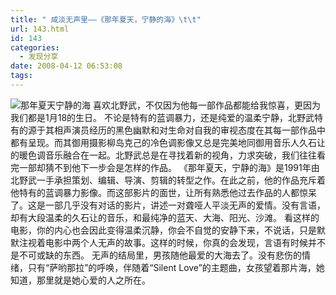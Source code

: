 ```yaml
---
title: " 咸淡无声里——《那年夏天，宁静的海》\t\t"
url: 143.html
id: 143
categories:
  - 发现分享
date: 2008-04-12 06:53:08
tags:
---
```


![那年夏天宁静的海](../../../images/2008/04/nnxt2.jpg) 喜欢北野武，不仅因为他每一部作品都能给我惊喜，更因为我们都是1月18的生日。 不论是特有的蓝调暴力，还是纯爱的温柔宁静，北野武特有的源于其相声演员经历的黑色幽默和对生命对自我的审视态度在其每一部作品中都有呈现。而其御用摄影柳岛克己的冷色调影像又总是完美地同御用音乐人久石让的暖色调音乐融合在一起。北野武总是在寻找着新的视角，力求突破，我们往往看完一部却猜不到他下一步会是怎样的作品。 《那年夏天，宁静的海》是1991年由北野武一手承担策划、编辑、导演、剪辑的转型之作。在此之前，他的作品充斥着他特有的蓝调暴力影像。而这部影片的面世，让所有熟悉他过去作品的人都惊呆了。这是一部几乎没有对话的影片，讲述一对聋哑人平淡无声的爱情。没有言语，却有大段温柔的久石让的音乐，和最纯净的蓝天、大海、阳光、沙滩。 看这样的电影，你的内心也会因此变得温柔沉静，你会不自觉的安静下来，不说话，只是默默注视着电影中两个人无声的故事。这样的时候，你真的会发现，言语有时候并不是不可或缺的东西。 无声的结局里，男孩随他最爱的大海去了。没有悲伤的情绪，只有“萨哟那拉”的呼唤，伴随着“Silent Love”的主题曲，女孩望着那片海，她知道，那里就是她心爱的人之所在。